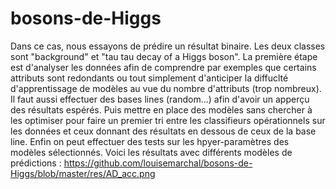 # bosons-de-Higgs
Dans ce cas, nous essayons de prédire un résultat binaire. Les deux classes sont "background" et "tau tau decay of a Higgs boson". 
La première étape est d'analyser les données afin de comprendre par exemples que certains attributs sont redondants ou tout simplement d'anticiper la diffuclté d'apprentissage de modèles au vue du nombre d'attributs (trop nombreux). Il faut aussi effectuer des bases lines (random...) afin d'avoir un apperçu des résultats espérés.
Puis mettre en place des modèles sans chercher à les optimiser pour faire un premier tri entre les classifieurs opérationnels sur les données et ceux donnant des résultats en dessous de ceux de la base line.
Enfin on peut effectuer des tests sur les hpyer-paramètres des modèles sélectionnés.
Voici les résultats avec différents modèles de prédictions :
https://github.com/louisemarchal/bosons-de-Higgs/blob/master/res/AD_acc.png
